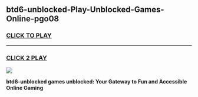 
## btd6-unblocked-Play-Unblocked-Games-Online-pgo08
<h3>
<a href="https://premium76.site?title=btd6-unblocked&ref=25A">CLICK TO PLAY</a></h3>
<hr>

<h3>
<a href="https://premium76.site?title=btd6-unblocked&ref=25A">CLICK 2 PLAY</a>
  
</h3>

<a href="https://premium76.site?title=btd6-unblocked&ref=25A"><img src="https://clearcache.store/games.png"></a>


**btd6-unblocked games unblocked: Your Gateway to Fun and Accessible Online Gaming**
